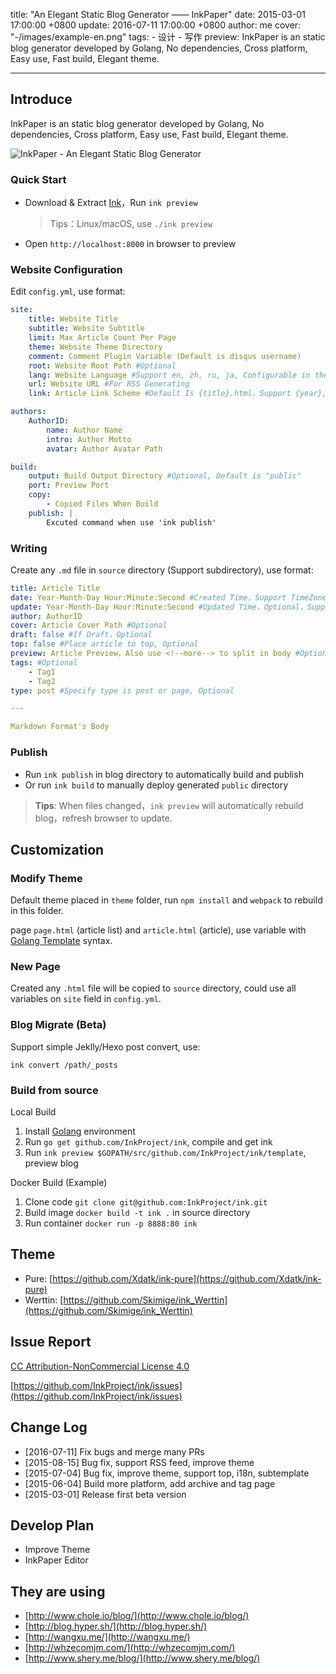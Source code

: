 title: "An Elegant Static Blog Generator —— InkPaper"
date: 2015-03-01 17:00:00 +0800
update: 2016-07-11 17:00:00 +0800
author: me
cover: "-/images/example-en.png"
tags:
    - 设计
    - 写作
preview: InkPaper is an static blog generator developed by Golang, No dependencies, Cross platform, Easy use, Fast build, Elegant theme.

---

## Introduce

InkPaper is an static blog generator developed by Golang, No dependencies, Cross platform, Easy use, Fast build, Elegant theme.

![InkPaper - An Elegant Static Blog Generator](-/images/example-en.png)

### Quick Start
- Download & Extract [Ink](http://www.chole.io/)，Run `ink preview`

  > Tips：Linux/macOS, use `./ink preview`

- Open `http://localhost:8000` in browser to preview

### Website Configuration
Edit `config.yml`, use format:

``` yaml
site:
    title: Website Title
    subtitle: Website Subtitle
    limit: Max Article Count Per Page
    theme: Website Theme Directory
    comment: Comment Plugin Variable (Default is disqus username)
    root: Website Root Path #Optional
    lang: Website Language #Support en, zh, ru, ja, Configurable in theme/lang.yml
    url: Website URL #For RSS Generating
    link: Article Link Scheme #Default Is {title}.html，Support {year},{month},{day},{title} Variables

authors:
    AuthorID:
        name: Author Name
        intro: Author Motto
        avatar: Author Avatar Path

build:
    output: Build Output Directory #Optional, Default is "public"
    port: Preview Port
    copy:
        - Copied Files When Build
    publish: |
        Excuted command when use 'ink publish'
```

### Writing
Create any `.md` file in `source` directory (Support subdirectory), use format:

``` yaml
title: Article Title
date: Year-Month-Day Hour:Minute:Second #Created Time，Support TimeZone, such as " +0800"
update: Year-Month-Day Hour:Minute:Second #Updated Time，Optional，Support TimeZone, such as " +0800"
author: AuthorID
cover: Article Cover Path #Optional
draft: false #If Draft，Optional
top: false #Place article to top, Optional
preview: Article Preview，Also use <!--more--> to split in body #Optional
tags: #Optional
    - Tag1
    - Tag2
type: post #Specify type is post or page, Optional

---

Markdown Format's Body
```

### Publish
- Run `ink publish` in blog directory to automatically build and publish
- Or run `ink build` to manually deploy generated `public` directory

> **Tips**: When files changed，`ink preview` will automatically rebuild blog，refresh browser to update.

## Customization

### Modify Theme

Default theme placed in `theme` folder, run `npm install` and `webpack` to rebuild in this folder.

page `page.html` (article list) and `article.html` (article), use variable with [Golang Template](http://golang.org/pkg/html/template/) syntax.

### New Page

Created any `.html` file will be copied to `source` directory, could use all variables on `site` field in `config.yml`.

### Blog Migrate (Beta)

Support simple Jeklly/Hexo post convert, use:

``` shell
ink convert /path/_posts
```

### Build from source

Local Build

1. Install [Golang](http://golang.org/doc/install) environment
2. Run `go get github.com/InkProject/ink`, compile and get ink
3. Run `ink preview $GOPATH/src/github.com/InkProject/ink/template`, preview blog

Docker Build (Example)

1. Clone code `git clone git@github.com:InkProject/ink.git`
2. Build image `docker build -t ink .` in source directory
3. Run container `docker run -p 8888:80 ink`

## Theme

- Pure: [https://github.com/Xdatk/ink-pure](https://github.com/Xdatk/ink-pure)
- Werttin: [https://github.com/Skimige/ink_Werttin](https://github.com/Skimige/ink_Werttin)

## Issue Report

[CC Attribution-NonCommercial License 4.0](https://creativecommons.org/licenses/by-nc/4.0/)

[https://github.com/InkProject/ink/issues](https://github.com/InkProject/ink/issues)

## Change Log

- [2016-07-11] Fix bugs and merge many PRs
- [2015-08-15] Bug fix, support RSS feed, improve theme
- [2015-07-04] Bug fix, improve theme, support top, i18n, subtemplate
- [2015-06-04] Build more platform, add archive and tag page
- [2015-03-01] Release first beta version

## Develop Plan

- Improve Theme
- InkPaper Editor

## They are using

- [http://www.chole.io/blog/](http://www.chole.io/blog/)
- [http://blog.hyper.sh/](http://blog.hyper.sh/)
- [http://wangxu.me/](http://wangxu.me/)
- [http://whzecomjm.com/](http://whzecomjm.com/)
- [http://www.shery.me/blog/](http://www.shery.me/blog/)
